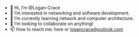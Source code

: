 - 👋 Hi, I’m @Logan-Crace
- 👀 I’m interested in networking and software development.
- 🌱 I’m currently learning network and computer architecture.
- 💞️ I’m looking to collaborate on anything!
- 📫 How to reach me: here or logancrace@outlook.com

<!---
Logan-Crace/Logan-Crace is a ✨ special ✨ repository because its `README.md` (this file) appears on your GitHub profile.
You can click the Preview link to take a look at your changes.
--->
